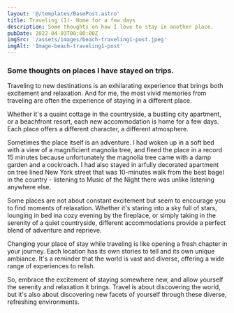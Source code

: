 ```yaml
---
layout: '@/templates/BasePost.astro'
title: Traveling (1)- Home for a few days
description: Some thoughts on how I love to stay in another place.
pubDate: 2022-04-03T00:00:00Z
imgSrc: '/assets/images/beach-traveling1-post.jpeg'
imgAlt: 'Image-beach-traveling1-post'
---
```


### Some thoughts on places I have stayed on trips.

Traveling to new destinations is an exhilarating experience that brings both excitement and relaxation. And for me, the most vivid memories from traveling are often the experience of staying in a different place. 

Whether it's a quaint cottage in the countryside, a bustling city apartment, or a beachfront resort, each new accommodation is home for a few days. Each place offers a different character, a different atmosphere.

Sometimes the place itself is an adventure. I had woken up in a soft bed with a view of a magnificient magnolia tree, and fleed the place in a record 15 minutes because unfortunately the magnolia tree came with a damp garden and a cockroach. I had also stayed in arfully decorated apartment on tree lined New York street that was 10-minutes walk from the best bagel in the country - listening to Music of the Night there was unlike listening anywhere else.

Some places are not about constant excitement but seem to encourage you to find moments of relaxation. Whether it's staring into a sky full of stars, lounging in bed ina cozy evening by the fireplace, or simply taking in the serenity of a quiet countryside, different accommodations provide a perfect blend of adventure and reprieve.

Changing your place of stay while traveling is like opening a fresh chapter in your journey. Each location has its own stories to tell and its own unique ambiance. It's a reminder that the world is vast and diverse, offering a wide range of experiences to relish.

So, embrace the excitement of staying somewhere new, and allow yourself the serenity and relaxation it brings. Travel is about discovering the world, but it's also about discovering new facets of yourself through these diverse, refreshing environments.
